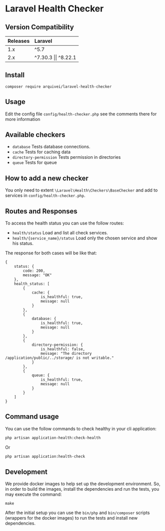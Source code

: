 # Laravel Health Checker

## Version Compatibility

 Releases | Laravel
:---------|:--------
 1.x      | ^5.7
 2.x      | ^7.30.3 \|\| ^8.22.1

## Install

```shell script
composer require arquivei/laravel-health-checker
```

## Usage
Edit the config file `config/health-checker.php` see the comments there for more information

## Available checkers
- `database` Tests database connections.
- `cache` Tests for caching data
- `directory-permission` Tests permission in directories
- `queue` Tests for queue

## How to add a new checker
You only need to extent `\Laravel\Health\Checkers\BaseChecker` and add to services in `config/health-checker.php`.

## Routes and Responses

To access the health status you can use the follow routes:

- `health/status` Load and list all check services.
- `health/{service_name}/status` Load only the chosen service and show his status. 

The response for both cases will be like that:

```
{
    status: {
        code: 200,
        message: "OK"
    },
    health_status: [
        {
            cache: {
                is_healthful: true,
                message: null
            }
        },
        {
            database: {
                is_healthful: true,
                message: null
            }
        },
        {
            directory-permission: {
                is_healthful: false,
                message: "The directory /application/public/../storage/ is not writable."
            }
        },
        {
            queue: {
                is_healthful: true,
                message: null
            }
        }
    ]
}
```

## Command usage

You can use the follow commands to check healthy in your cli application:

```sh
php artisan application-health:check-health
```
Or

```sh
php artisan application:health-check
```

## Development

We provide docker images to help set up the development environment. 
So, in order to build the images, install the dependencies and run the
tests, you may execute the command:

```shell
make
```

After the initial setup you can use the `bin/php` and `bin/composer` 
scripts (wrappers for the docker images) to run the tests and install
new dependencies.

